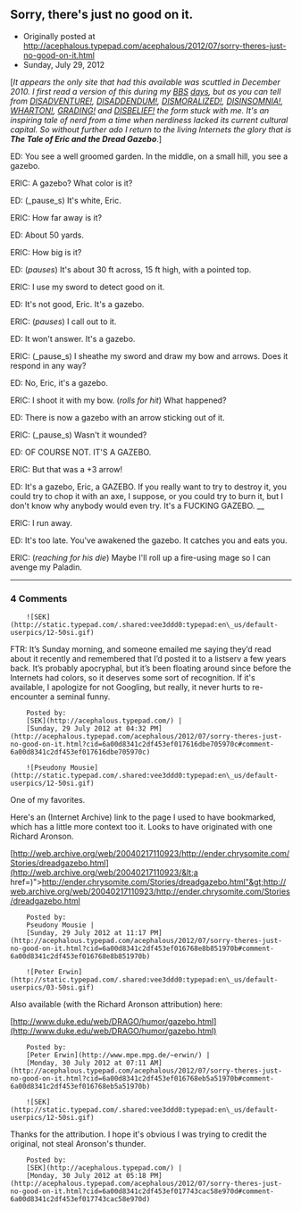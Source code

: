 ## Sorry, there's just no good on it.

 * Originally posted at http://acephalous.typepad.com/acephalous/2012/07/sorry-theres-just-no-good-on-it.html
 * Sunday, July 29, 2012



[_It appears the only site that had this available was scuttled in December 2010. I first read a version of this during my [BBS](http://acephalous.typepad.com/acephalous/2006/05/tales\_from\_bwww.html) [days](http://acephalous.typepad.com/acephalous/2011/07/i-hear-the-noise-about-thy-keel.html), but as you can tell from [DISADVENTURE!](http://acephalous.typepad.com/acephalous/2006/04/disadventure.html), [DISADDENDUM!](http://acephalous.typepad.com/acephalous/2006/04/disaddendum.html), [DISMORALIZED!](http://acephalous.typepad.com/acephalous/2006/04/dismoralized.html), [DISINSOMNIA!](http://acephalous.typepad.com/acephalous/2006/08/disinsomnia.html), [WHARTON!](http://acephalous.typepad.com/acephalous/2007/06/wharton.html), [GRADING!](http://acephalous.typepad.com/acephalous/2009/03/grading.html) and [DISBELIEF!](http://acephalous.typepad.com/acephalous/2012/06/disbelief.html) the form stuck with me. It's an inspiring tale of nerd from a time when nerdiness lacked its current cultural capital. So without further ado I return to the living Internets the glory that is **The Tale of Eric and the Dread Gazebo**_.]

ED: You see a well groomed garden. In the middle, on a small hill, you see a gazebo.

ERIC: A gazebo? What color is it?

ED: (_pause_s) It's white, Eric.

ERIC: How far away is it?

ED: About 50 yards.

ERIC: How big is it?

ED: (_pauses_) It's about 30 ft across, 15 ft high, with a pointed top.

ERIC: I use my sword to detect good on it.

ED: It's not good, Eric. It's a gazebo.

ERIC: (_pauses_) I call out to it.

ED: It won't answer. It's a gazebo.

ERIC: (_pause_s) I sheathe my sword and draw my bow and arrows. Does it respond in any way?

ED: No, Eric, it's a gazebo.

ERIC: I shoot it with my bow. (_rolls for hit_) What happened?

ED: There is now a gazebo with an arrow sticking out of it.

ERIC: (_pause_s) Wasn't it wounded?

ED: OF COURSE NOT. IT'S A GAZEBO.

ERIC: But that was a +3 arrow!

ED: It's a gazebo, Eric, a GAZEBO. If you really want to try to  destroy it, you could try to chop it with an axe, I suppose, or you  could try to burn it, but I don't know why anybody would even try. It's a FUCKING GAZEBO.  __

ERIC: I run away.

ED: It's too late. You've awakened the gazebo. It catches you and eats you.

ERIC: (_reaching for his die_) Maybe I'll roll up a fire-using mage so I can avenge my Paladin.
		

* * *

### 4 Comments 

		

                
[]()

	

		![SEK](http://static.typepad.com/.shared:vee3ddd0:typepad:en\_us/default-userpics/12-50si.gif)
	

	

		

FTR: It’s Sunday morning, and someone emailed me saying they’d read about it recently and remembered that I’d posted it to a listserv a few years back. It’s probably apocryphal, but it’s been floating around since before the Internets had colors, so it deserves some sort of recognition. If it's available, I apologize for not Googling, but really, it never hurts to re-encounter a seminal funny.

	

		Posted by:
		[SEK](http://acephalous.typepad.com/) |
		[Sunday, 29 July 2012 at 04:32 PM](http://acephalous.typepad.com/acephalous/2012/07/sorry-theres-just-no-good-on-it.html?cid=6a00d8341c2df453ef017616dbe705970c#comment-6a00d8341c2df453ef017616dbe705970c)

[]()

	

		![Pseudony Mousie](http://static.typepad.com/.shared:vee3ddd0:typepad:en\_us/default-userpics/12-50si.gif)
	

	

		

One of my favorites.

Here's an (Internet Archive) link to the page I used to have bookmarked, which has a little more context too it. Looks to have originated with one Richard Aronson. 

[http://web.archive.org/web/20040217110923/http://ender.chrysomite.com/Stories/dreadgazebo.html](http://web.archive.org/web/20040217110923/&lt;a href=)"&gt;http://ender.chrysomite.com/Stories/dreadgazebo.html"&gt;http://web.archive.org/web/20040217110923/http://ender.chrysomite.com/Stories/dreadgazebo.html

	

		Posted by:
		Pseudony Mousie |
		[Sunday, 29 July 2012 at 11:17 PM](http://acephalous.typepad.com/acephalous/2012/07/sorry-theres-just-no-good-on-it.html?cid=6a00d8341c2df453ef016768e8b851970b#comment-6a00d8341c2df453ef016768e8b851970b)

[]()

	

		![Peter Erwin](http://static.typepad.com/.shared:vee3ddd0:typepad:en\_us/default-userpics/03-50si.gif)
	

	

		

Also available (with the Richard Aronson attribution) here:  

[http://www.duke.edu/web/DRAGO/humor/gazebo.html](http://www.duke.edu/web/DRAGO/humor/gazebo.html)

	

		Posted by:
		[Peter Erwin](http://www.mpe.mpg.de/~erwin/) |
		[Monday, 30 July 2012 at 07:11 AM](http://acephalous.typepad.com/acephalous/2012/07/sorry-theres-just-no-good-on-it.html?cid=6a00d8341c2df453ef016768eb5a51970b#comment-6a00d8341c2df453ef016768eb5a51970b)

[]()

	

		![SEK](http://static.typepad.com/.shared:vee3ddd0:typepad:en\_us/default-userpics/12-50si.gif)
	

	

		

Thanks for the attribution. I hope it's obvious I was trying to credit the original, not steal Aronson's thunder.

	

		Posted by:
		[SEK](http://acephalous.typepad.com/) |
		[Monday, 30 July 2012 at 05:18 PM](http://acephalous.typepad.com/acephalous/2012/07/sorry-theres-just-no-good-on-it.html?cid=6a00d8341c2df453ef017743cac58e970d#comment-6a00d8341c2df453ef017743cac58e970d)

		

        